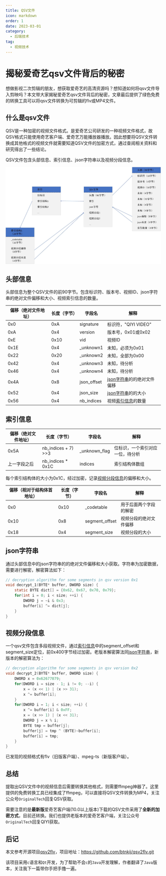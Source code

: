 ```yaml
---
title: QSV文件
icon: markdown
order: 1
date: 2023-03-01
category:
  - 后端技术
tag:
  - 视频技术
---
```


# 揭秘爱奇艺qsv文件背后的秘密

想做影视二次剪辑的朋友，想获取爱奇艺的高清资源吗？想知道如何将qsv文件导入剪映吗？本文带大家揭秘爱奇艺qsv文件背后的秘密，文章最后提供了绿色免费的转换工具可以将qsv文件转换为可剪辑的flv或MP4文件。

<!-- more -->

## 什么是qsv文件

QSV是一种加密的视频文件格式。是爱奇艺公司研发的一种视频文件格式，故QSV格式只能使用奇艺客户端、爱奇艺万能播放器播放。因此想要将QSV文件转换成其他格式的视频文件就需要知道QSV文件的加密方式，通过查阅相关资料和研究得出了一些结论。

QSV文件包含头部信息、索引信息、json字符串以及视频分段信息。

![qsv.jpg](/assets/images/qsv.jpg)

## 头部信息

头部信息为整个QSV文件的前90字节。包含标识符、版本号、视频ID、json字符串的绝对文件偏移和大小、视频索引信息的数量。

| 偏移（绝对文件地址） | 长度（字节） | 字段名         | 解释                       |
| ---------- | ------ | ----------- | ------------------------ |
| 0x0        | 0xA    | signature   | 标识符，"QIYI VIDEO"         |
| 0xA        | 0x4    | version     | 版本号，0x01或0x02            |
| 0xE        | 0x10   | vid         | 视频ID                     |
| 0x1E       | 0x4    | \_unknown1  | 未知，必须为0x01               |
| 0x22       | 0x20   | \_unknown2  | 未知，全部为0x00               |
| 0x42       | 0x4    | \_unknown3  | 未知，待分析                   |
| 0x46       | 0x4    | \_unknown4  | 未知，待分析                   |
| 0x4A       | 0x8    | json\_offset | [json字符串](#json字符串)的的绝对文件偏移 |
| 0x52       | 0x4    | json\_size   | [json字符串](#json字符串)的的大小     |
| 0x56       | 0x4    | nb\_indices | 视频[索引信息](#索引信息)的数量             |

## 索引信息

| 偏移（绝对文件地址） | 长度（字节）              | 字段名             | 解释               |
| ---------- | ------------------- | --------------- | ---------------- |
| 0x5A       | nb\_indices + 7) >>3 | \_unknown\_flag | 位标识，一个索引对应一位，待分析 |
| 上一字段之后     | nb\_indices \* 0x1C   | indices         | 索引结构体数组          |

每个索引结构体的大小为0x1C，经过加密，记录[视频分段信息](#视频分段信息)的偏移和大小。

| 偏移（相对于结构体首地址） | 长度（字节） | 字段名             | 解释          |
| ------------- | ------ | --------------- | ----------- |
| 0x0           | 0x10   | \_codetable     | 用于后面两个字段的解密 |
| 0x10          | 0x8    | segment\_offset | 视频分段的绝对文件偏移 |
| 0x18          | 0x4    | segment\_size   | 视频分段的大小     |

## json字符串

通过头部信息中的json字符串的的绝对文件偏移和大小获取。字符串为加密数据，需要进行解密，解密算法如下：

```c
// decryption algorithm for some segments in qsv version 0x1
void decrypt_1(BYTE* buffer, DWORD size) {
    static BYTE dict[] = {0x62, 0x67, 0x70, 0x79};
    for(int i = 0; i < size; ++i) {
        DWORD j = ~i & 0x3;
        buffer[i] ^= dict[j];
    }
}
```

## 视频分段信息

一个qsv文件包含多段视频文件，通过[索引信息](#索引信息)中的segment\_offset和segment\_size定位，前0x400字节经过加密。老版本解密算法同[json字符串](#json字符串)，新版本的解密算法为：

```c
// decryption algorithm for some segments in qsv version 0x2
void decrypt_2(BYTE* buffer, DWORD size) {
    DWORD x = 0x62677079;
    for(DWORD i = size - 1; i != 0; --i) {
        x = (x << 1) | (x >> 31);
        x ^= buffer[i];
    }
    for(DWORD i = 1; i < size; ++i) {
        x ^= buffer[i] & 0xFF;
        x = (x >> 1) | (x << 31);
        DWORD j = x % i;
        BYTE tmp = buffer[j];
        buffer[j] = tmp ^ (BYTE)~buffer[i];
        buffer[i] = tmp;
    }
}
```

已发现的视频格式有flv（旧版客户端）、mpeg-ts（新版客户端）。

## 总结

提取出QSV文件中的视频信息后需要转换其他格式，则需要ffmpeg神器了。这里提供的免费转换工具已经集成了ffmpeg，可以直接将QSV文件转换为MP4，关注公众号`OriginalTech`回复QSV获取。

需要注意的是**最新版**爱奇艺客户端(10.0以上版本)下载的QSV文件采用了**全新的加密方式**，目前还转换。我们也提供老版本的爱奇艺客户端，关注公众号`OriginalTech`回复QIYI获取。

## 后记

本文参考开源项目[qsv2flv](https://github.com/btnkij/qsv2flv.git)，项目地址：<https://github.com/btnkij/qsv2flv.git>

该项目采用`c`语言和`Qt`开发，为了帮助不会`c`的`Java`开发理解，作者翻译了`Java`版本，关注我下一篇带你手把手撸一遍。
